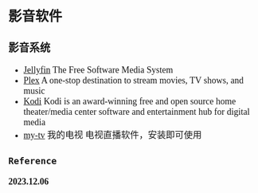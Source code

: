 <font size=4 face='楷体'>

## 影音软件

### 影音系统

- [Jellyfin](https://github.com/jellyfin/jellyfin)
  The Free Software Media System
- [Plex](https://github.com/plexinc)
  A one-stop destination to stream movies, TV shows, and music
- [Kodi](https://github.com/xbmc)
  Kodi is an award-winning free and open source home theater/media center software and entertainment hub for digital media
- [my-tv](https://github.com/lizongying/my-tv)
  我的电视 电视直播软件，安装即可使用

### `Reference`

**2023.12.06**

